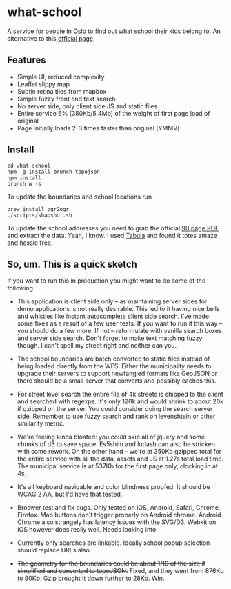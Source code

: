 what-school
===========

A service for people in Oslo to find out what school their kids belong to. An alternative to this [official page](http://www.utdanningsetaten.oslo.kommune.no/skoletilhoerighet/).

## Features

- Simple UI, reduced complexity
- Leaflet slippy map
- Subtle retina tiles from mapbox
- Simple fuzzy front end text search
- No server side, only client side JS and static files
- Entire service 6% (350Kb/5.4Mb) of the weight of first page load of original
- Page initially loads 2-3 times faster than original (YMMV)

## Install

```
cd what-school
npm -g install brunch topojson
npm install
brunch w -s
```

To update the boundaries and school locations run

```
brew install ogr2ogr
./scripts/shapshot.sh
```

To update the school addresses you need to grab the official [90 page PDF](http://www.utdanningsetaten.oslo.kommune.no/getfile.php/utdanningsetaten%20%28UDE%29/Internett%20%28UDE%29/ASA/Dokumenter/Alfabetisk%20gateregister%20skoletilh%C3%B8righet%20per%20112013.pdf) and extract the data. Yeah, I know. I used [Tabula](http://tabula.nerdpower.org/) and found it totes amaze and hassle free.

## So, um. This is a quick sketch

If you want to run this in production you might want to do some of the following.

- This application is client side only – as maintaining server sides for demo applications is not really desirable. This led to it having nice bells and whistles like instant autocomplete client side search. I've made some fixes as a result of a few user tests. If you want to run it this way – you should do a few more. If not – reformulate with vanilla search boxes and server side search. Don't forget to make text matching fuzzy though. I can't spell my street right and neither can you.

- The school boundaries are batch converted to static files instead of being loaded directly from the WFS. Either the municipality needs to upgrade their servers to support newfangled formats like GeoJSON or there should be a small server that converts and possibly caches this.

- For street level search the entire file of 4k streets is shipped to the client and searched with regexps. It's only 120k and would shrink to about 20k if gzipped on the server. You could consider doing the search server side. Remember to use fuzzy search and rank on levenshtein or other similarity metric.

- We're feeling kinda bloated: you could skip all of jquery and some chunks of d3 to save space. Es5shim and lodash can also be stricken with some rework. On the other hand – we're at 350Kb gzipped total for the entire service with all the data, assets and JS at 1.27s total load time. The municipal service is at 537Kb for the first page only, clocking in at 4s.

- It's all keyboard navigable and color blindness proofed. It should be WCAG 2 AA, but I'd have that tested.

- Broswer test and fix bugs. Only tested on iOS, Android, Safari, Chrome, Firefox. Map buttons don't trigger properly on Android chrome. Android Chrome also strangely has latency issues with the SVG/D3. Webkit on iOS however does really well. Needs looking into.

- Currently only searches are linkable. Ideally school popup selection should replace URLs also.

- ~~The geometry for the boundaries could be about 1/10 of the size if simplified and converted to topoJSON.~~ Fixed, and they went from 876Kb to 90Kb. Gzip brought it down further to 28Kb. Win.

